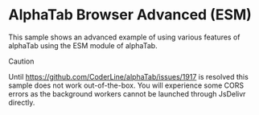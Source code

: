 ﻿# AlphaTab Browser Advanced (ESM)

This sample shows an advanced example of using various features of alphaTab using the ESM module of alphaTab. 

> [!CAUTION]
> Until https://github.com/CoderLine/alphaTab/issues/1917 is resolved this sample does not work out-of-the-box. 
> You will experience some CORS errors as the background workers cannot be launched through JsDelivr directly. 
